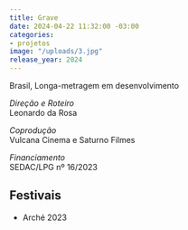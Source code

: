 ```yaml
---
title: Grave
date: 2024-04-22 11:32:00 -03:00
categories:
- projetos
image: "/uploads/3.jpg"
release_year: 2024
---
```


Brasil, Longa-metragem em desenvolvimento

_Direção e Roteiro_  
Leonardo da Rosa

_Coprodução_  
Vulcana Cinema e Saturno Filmes

_Financiamento_  
SEDAC/LPG nº 16/2023

## Festivais

- Arché 2023